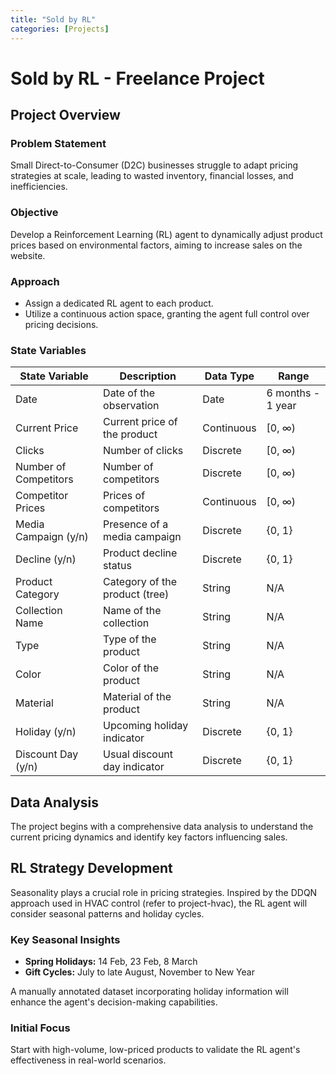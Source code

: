 ```yaml
---
title: "Sold by RL"
categories: [Projects]
---
```


# Sold by RL - Freelance Project

## Project Overview

### Problem Statement
Small Direct-to-Consumer (D2C) businesses struggle to adapt pricing strategies at scale, leading to wasted inventory, financial losses, and inefficiencies.

### Objective
Develop a Reinforcement Learning (RL) agent to dynamically adjust product prices based on environmental factors, aiming to increase sales on the website.

### Approach
- Assign a dedicated RL agent to each product.
- Utilize a continuous action space, granting the agent full control over pricing decisions.

### State Variables

| **State Variable**       | **Description**                       | **Data Type**   | **Range**                     |
|--------------------------|---------------------------------------|-----------------|-------------------------------|
| Date                     | Date of the observation               | Date            | 6 months - 1 year             |
| Current Price            | Current price of the product          | Continuous      | [0, ∞)                        |
| Clicks                   | Number of clicks                      | Discrete        | [0, ∞)                        |
| Number of Competitors    | Number of competitors                 | Discrete        | [0, ∞)                        |
| Competitor Prices        | Prices of competitors                 | Continuous      | [0, ∞)                        |
| Media Campaign (y/n)     | Presence of a media campaign          | Discrete        | {0, 1}                        |
| Decline (y/n)            | Product decline status                | Discrete        | {0, 1}                        |
| Product Category         | Category of the product (tree)        | String          | N/A                           |
| Collection Name          | Name of the collection                | String          | N/A                           |
| Type                     | Type of the product                   | String          | N/A                           |
| Color                    | Color of the product                  | String          | N/A                           |
| Material                 | Material of the product               | String          | N/A                           |
| Holiday (y/n)            | Upcoming holiday indicator            | Discrete        | {0, 1}                        |
| Discount Day (y/n)       | Usual discount day indicator          | Discrete        | {0, 1}                        |

## Data Analysis
The project begins with a comprehensive data analysis to understand the current pricing dynamics and identify key factors influencing sales.

## RL Strategy Development
Seasonality plays a crucial role in pricing strategies. Inspired by the DDQN approach used in HVAC control (refer to project-hvac), the RL agent will consider seasonal patterns and holiday cycles.

### Key Seasonal Insights
- **Spring Holidays:** 14 Feb, 23 Feb, 8 March
- **Gift Cycles:** July to late August, November to New Year

A manually annotated dataset incorporating holiday information will enhance the agent's decision-making capabilities.

### Initial Focus
Start with high-volume, low-priced products to validate the RL agent's effectiveness in real-world scenarios.